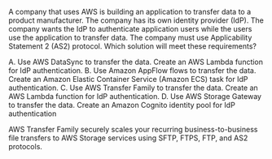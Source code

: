 A company that uses AWS is building an application to transfer data to a product manufacturer. The company has its own identity provider (IdP). The company wants the IdP to authenticate application users while the users use the application to transfer data. The company must use Applicability Statement 2 (AS2) protocol. Which solution will meet these requirements? 

A. Use AWS DataSync to transfer the data. Create an AWS Lambda function for IdP authentication. 
B. Use Amazon AppFlow ­flows to transfer the data. Create an Amazon Elastic Container Service (Amazon ECS) task for IdP authentication. 
C. Use AWS Transfer Family to transfer the data. Create an AWS Lambda function for IdP authentication. 
D. Use AWS Storage Gateway to transfer the data. Create an Amazon Cognito identity pool for IdP authentication

AWS Transfer Family securely scales your recurring business-to-business file transfers to AWS Storage services using SFTP, FTPS, FTP, and AS2 protocols.